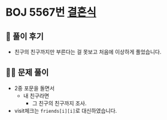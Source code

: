 # BOJ 5567번 [결혼식](http://noj.am/5567)

## 🌈 풀이 후기
- 친구의 친구까지만 부른다는 걸 못보고 처음에 이상하게 풀었습니다.
## 👩‍🏫 문제 풀이
- 2중 포문을 돌면서
    - 내 친구라면
        - 그 친구의 친구까지 조사.
- visit체크는 `friends[i][i]`로 대신하였습니다.
